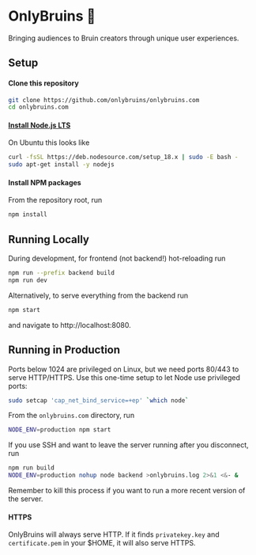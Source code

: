 # OnlyBruins 🐻
Bringing audiences to Bruin creators through unique user experiences.

## Setup

#### Clone this repository

```bash
git clone https://github.com/onlybruins/onlybruins.com
cd onlybruins.com
```
#### [Install Node.js LTS](https://nodejs.org/en/download)

On Ubuntu this looks like

```bash
curl -fsSL https://deb.nodesource.com/setup_18.x | sudo -E bash -
sudo apt-get install -y nodejs
```
#### Install NPM packages
From the repository root, run
```bash
npm install
```
## Running Locally
During development, for frontend (not backend!) hot-reloading run
```bash
npm run --prefix backend build
npm run dev
```
Alternatively, to serve everything from the backend run
```bash
npm start
```
and navigate to http://localhost:8080.
## Running in Production
Ports below 1024 are privileged on Linux, but we need ports 80/443 to serve HTTP/HTTPS. Use this one-time setup to let Node use privileged ports:
```bash
sudo setcap 'cap_net_bind_service=+ep' `which node`
```
From the `onlybruins.com` directory, run
```bash
NODE_ENV=production npm start
```
If you use SSH and want to leave the server running after you disconnect, run
```bash
npm run build
NODE_ENV=production nohup node backend >onlybruins.log 2>&1 <&- &
```
Remember to kill this process if you want to run a more recent version of the server.
#### HTTPS
OnlyBruins will always serve HTTP. If it finds `privatekey.key` and `certificate.pem` in your $HOME, it will also serve HTTPS.

